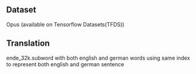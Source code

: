 ## Dataset
Opus (available on Tensorflow Datasets(TFDS))

## Translation
ende_32k.subword with both english and german words
using same index to represent both english and german sentence